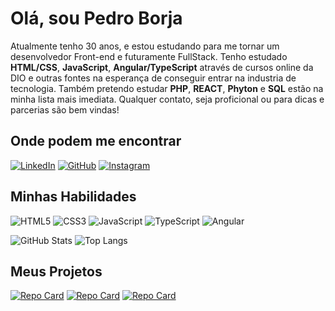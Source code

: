 # Olá, sou Pedro Borja

Atualmente tenho 30 anos, e estou estudando para me tornar um desenvolvedor Front-end e futuramente FullStack.
Tenho estudado **HTML/CSS**, **JavaScript**, **Angular/TypeScript**
através de cursos online da DIO e outras fontes na esperança de conseguir entrar na industria de tecnologia. Também pretendo estudar **PHP**, **REACT**, **Phyton** e **SQL** estão na minha lista mais imediata. 
Qualquer contato, seja proficional ou para dicas e parcerias são bem vindas!

## Onde podem me encontrar

[![LinkedIn](https://img.shields.io/badge/LinkedIn-0077B5?style=for-the-badge&logo=linkedin&logoColor=white)](https://www.linkedin.com/in/pedroborja/)
[![GitHub](https://img.shields.io/badge/GitHub-100000?style=for-the-badge&logo=github&logoColor=white)](https://github.com/Pborja26)
[![Instagram](https://img.shields.io/badge/-Instagram-%23E4405F?style=for-the-badge&logo=instagram&logoColor=white)](https://www.instagram.com/borjar.pedro?igsh=NW1vdG5vN2Jmenll)

## Minhas Habilidades

![HTML5](https://img.shields.io/badge/HTML5-E34F26?style=for-the-badge&logo=html5&logoColor=white)
![CSS3](https://img.shields.io/badge/CSS3-1572B6?style=for-the-badge&logo=css3&logoColor=white)
![JavaScript](https://img.shields.io/badge/JavaScript-F7DF1E?style=for-the-badge&logo=javascript&logoColor=black)
![TypeScript](https://img.shields.io/badge/TypeScript-007ACC?style=for-the-badge&logo=typescript&logoColor=white)
![Angular](https://img.shields.io/badge/Angular-DD0031?style=for-the-badge&logo=angular&logoColor=white)

![GitHub Stats](https://github-readme-stats.vercel.app/api?username=Pborja26&theme=transparent&bg_color=000&border_color=30A3DC&show_icons=true&icon_color=30A3DC&title_color=E94D5F&text_color=FFF)
![Top Langs](https://github-readme-stats-git-masterrstaa-rickstaa.vercel.app/api/top-langs/?username=Pborja26&bg_color=000&border_color=30A3DC&title_color=E94D5F&text_color=FFF)

## Meus Projetos

[![Repo Card](https://github-readme-stats.vercel.app/api/pin/?username=Pborja26&repo=js-developer-pokedex&bg_color=000&border_color=30A3DC&show_icons=true&icon_color=30A3DC&title_color=E94D5F&text_color=FFF)](https://github.com/Pborja26/js-developer-pokedex)
[![Repo Card](https://github-readme-stats.vercel.app/api/pin/?username=Pborja26&repo=Angular-blog&bg_color=000&border_color=30A3DC&show_icons=true&icon_color=30A3DC&title_color=E94D5F&text_color=FFF)](https://github.com/Pborja26/Angular-blog)
[![Repo Card](https://github-readme-stats.vercel.app/api/pin/?username=Pborja26&repo=buzzfeed-clone&bg_color=000&border_color=30A3DC&show_icons=true&icon_color=30A3DC&title_color=E94D5F&text_color=FFF)](https://github.com/Pborja26/buzzfeed-clone)